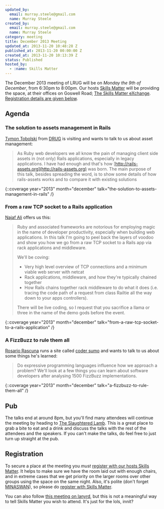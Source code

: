 ```yaml
---
updated_by:
  email: murray.steele@gmail.com
  name: Murray Steele
created_by:
  email: murray.steele@gmail.com
  name: Murray Steele
category: meeting
title: December 2013 Meeting
updated_at: 2013-11-20 10:48:28 Z
published_at: 2013-11-20 00:00:00 Z
created_at: 2013-11-20 10:13:39 Z
status: Published
hosted_by:
  - :name: Skills Matter
---
```


The December 2013 meeting of LRUG will be on *Monday the 9th of December*, from 6:30pm to 8:00pm.  Our hosts [Skills Matter](http://skillsmatter.com/) will be providing the space, at their offices on Goswell Road; [The Skills Matter eXchange](http://skillsmatter.com/location-details/design-architecture/484/96).  <a href="#dec13registration">Registration details are given below</a>.

## Agenda

### The solution to assets management in Rails

[Tymon Tobolski](http://teamon.eu/) from [DRUG](http://drug.org.pl/) is visiting and wants to talk to us about asset management:

> As Ruby web developers we all know the pain of managing client
> side assets in (not only) Rails applications, especially in legacy
> applications. I have had enough and that's how [http://rails-assets.org](http://rails-assets.org)
> was born. The main purpose of this talk, besides spreading the
> word, is to show some details of how rails-assets works and to
> compare it with existing solutions

{::coverage year="2013" month="december" talk="the-solution-to-assets-management-in-rails" /}

### From a raw TCP socket to a Rails application

[Najaf Ali](http://najafali.com/) offers us this:

> Ruby and associated frameworks are notorious for employing
> magic in the name of developer productivity, especially when
> building web applications. In this talk I'm going to peel
> back the layers of voodoo and show you how we go from a raw
> TCP socket to a Rails app via rack applications and middleware.
>
> We'll be coving:
>
> * Very high level overview of TCP connections and a minimum
>   viable web server with netcat
> * Rack applications, middleware, and how they're typically chained
>   together
> * How Rails chains together rack middleware to do what it does
>   (i.e. tracing the code path of a request from class Railtie all
>   the way down to your apps controllers).
>
> There will be live coding, so I request that you sacrifice a
> llama or three in the name of the demo gods before the event.

{::coverage year="2013" month="december" talk="from-a-raw-tcp-socket-to-a-rails-application" /}

### A FizzBuzz to rule them all

[Rosario Rascuna](http://rosario.io/) runs a site called [coder sumo](http://codersumo.com/) and wants to talk to us about some things he's learned:

> Do expressive programming languages influence how we approach a
> problem? We'll look at a few things you can learn about software
> developers after analysing 1500 FizzBuzz implementations.

{::coverage year="2013" month="december" talk="a-fizzbuzz-to-rule-them-all" /}

## Pub

The talks end at around 8pm, but you'll find many attendees will continue the meeting by heading to [The Slaughtered Lamb](http://www.theslaughteredlambpub.com/).  This is a great place to grab a bite to eat and a drink and discuss the talks with the rest of the attendees and the speakers.  If you can't make the talks, do feel free to just turn up straight at the pub.

Registration <a name="dec13registration">&nbsp;</a>
---------------------------------------------------

To secure a place at the meeting you *must* [register with our hosts Skills Matter](http://skillsmatter.com/event-details/home/lrug-december-meet-up).  It helps to make sure we have the room laid out with enough chairs, and in extreme cases that we get priority on the larger rooms over other groups using the space on the same night.  Also, it's polite (don't forget [MINASWAN](http://oreilly.com/ruby/excerpts/ruby-learning-rails/ruby-glossary.html#I_indexterm_d1e32036)), so please do [register with Skills Matter](http://skillsmatter.com/event-details/home/lrug-december-meet-up).

You can also follow [this meeting on lanyrd](http://lanyrd.com/2013/lrug-december/), but this is not a meaningful way to tell Skills Matter you wish to attend.  It's just for the lols, innit?
